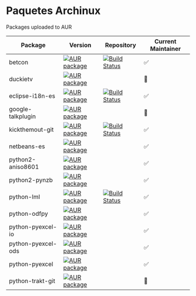 # Paquetes Archinux
Packages uploaded to AUR

| Package            | Version    | Repository         | Current Maintainer |
| ------------------ | ---------- |  ----------------  | -----------------  |
| betcon             | [![AUR package](https://repology.org/badge/version-for-repo/aur/betcon.svg)](https://aur.archlinux.org/packages/betcon) | [![Build Status](https://travis-ci.org/soker90/aur-betcon.svg?branch=master)](https://travis-ci.org/soker90/aur-betcon)  | :white_check_mark: |
| duckietv           | [![AUR package](https://repology.org/badge/version-for-repo/aur/duckietv.svg)](https://aur.archlinux.org/packages/duckietv) |  | :red_circle: |
| eclipse-i18n-es    | [![AUR package](https://repology.org/badge/version-for-repo/aur/eclipse-i18n-es.svg)](https://aur.archlinux.org/packages/eclipse-i18n-es) | [![Build Status](https://travis-ci.org/soker90/aur-eclipse-i18n-es.svg?branch=master)](https://travis-ci.org/soker90/aur-eclipse-i18n-es) | :white_check_mark: |
| google-talkplugin  | [![AUR package](https://repology.org/badge/version-for-repo/aur/google-talkplugin.svg)](https://aur.archlinux.org/packages/google-talkplugin) |  | :red_circle: |
| kickthemout-git    | [![AUR package](https://repology.org/badge/version-for-repo/aur/kickthemout.svg)](https://aur.archlinux.org/packages/kickthemout-git) | [![Build Status](https://travis-ci.org/soker90/aur-kickthemout-git.svg?branch=master)](https://travis-ci.org/soker90/aur-kickthemout-git) | :white_check_mark: |
| netbeans-es        | [![AUR package](https://repology.org/badge/version-for-repo/aur/netbeans-es.svg)](https://aur.archlinux.org/packages/netbeans-es) |  | :white_check_mark: |
| python2-aniso8601  | [![AUR package](https://repology.org/badge/version-for-repo/aur/python:aniso8601.svg)](https://aur.archlinux.org/packages/python2-aniso8601) |  | :white_check_mark: |
| python2-pynzb      | [![AUR package](https://repology.org/badge/version-for-repo/aur/python:pynzb.svg)](https://aur.archlinux.org/packages/python2-pynzb) |  | :white_check_mark: |
| python-lml         | [![AUR package](https://repology.org/badge/version-for-repo/aur/python:lml.svg)](https://aur.archlinux.org/packages/python-lml) | [![Build Status](https://travis-ci.org/soker90/aur-python-lml.svg?branch=master)](https://travis-ci.org/soker90/aur-python-lml) | :white_check_mark: |
| python-odfpy       | [![AUR package](https://repology.org/badge/version-for-repo/aur/python:odfpy.svg)](https://aur.archlinux.org/packages/python-odfpy) |  | :white_check_mark: |
| python-pyexcel-io  | [![AUR package](https://repology.org/badge/version-for-repo/aur/python:pyexcel-io.svg)](https://aur.archlinux.org/packages/pyexcel-io) |  | :white_check_mark: |
| python-pyexcel-ods | [![AUR package](https://repology.org/badge/version-for-repo/aur/python:pyexcel-ods.svg)](https://aur.archlinux.org/packages/pyexcel-ods) |  | :white_check_mark: |
| python-pyexcel     | [![AUR package](https://repology.org/badge/version-for-repo/aur/python:pyexcel.svg)](https://aur.archlinux.org/packages/pyexcel) |  | :white_check_mark: |
| python-trakt-git   | [![AUR package](https://repology.org/badge/version-for-repo/aur/python:trakt.svg)](https://aur.archlinux.org/packages/trakt-git) |  | :red_circle: |
